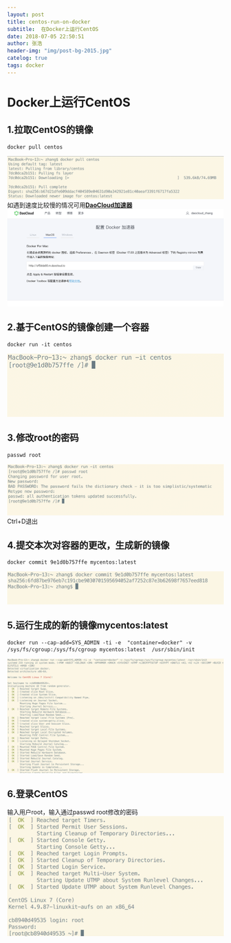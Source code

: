 ```yaml
---
layout: post
title: centos-run-on-docker     
subtitle:  在Docker上运行CentOS
date: 2018-07-05 22:50:51       
author: 张浩
header-img: "img/post-bg-2015.jpg"
catelog: true
tags: docker
---
```


# Docker上运行CentOS
## 1.拉取CentOS的镜像
```
docker pull centos
```
![docker-pull](/img/in-post/centos-run-on-docker/docker-pull.png)
如遇到速度比较慢的情况可用[**DaoCloud加速器**](https://www.daocloud.io/mirror#accelerator-doc)
![dao-cloud](/img/in-post/centos-run-on-docker/dao-cloud.png)
## 2.基于CentOS的镜像创建一个容器

```
docker run -it centos
```
![docker-run](/img/in-post/centos-run-on-docker/docker-run.png)
## 3.修改root的密码

```
passwd root
```
![passwd-root](/img/in-post/centos-run-on-docker/passwd-root.png)
Ctrl+D退出

## 4.提交本次对容器的更改，生成新的镜像

```
docker commit 9e1d0b757ffe mycentos:latest
```
![docker-commit](/img/in-post/centos-run-on-docker/docker-commit.png)
## 5.运行生成的新的镜像mycentos:latest

```
docker run --cap-add=SYS_ADMIN -ti -e  "container=docker" -v /sys/fs/cgroup:/sys/fs/cgroup mycentos:latest  /usr/sbin/init
```
![docker-run-centos](/img/in-post/centos-run-on-docker/docker-run-centos.png)
## 6.登录CentOS
输入用户root，输入通过passwd root修改的密码
![centos-login](/img/in-post/centos-run-on-docker/centos-login.png)










